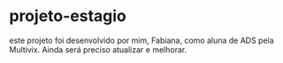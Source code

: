 # projeto-estagio
este projeto foi desenvolvido por mim, Fabiana, como aluna de ADS pela Multivix. Ainda será preciso atualizar e melhorar. 
